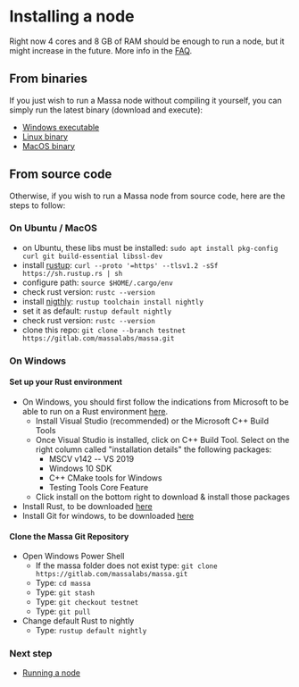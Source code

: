 # Installing a node

Right now 4 cores and 8 GB of RAM should be enough to run a node, but it might increase in the future. More info in the [FAQ](docs/faq.md).

## From binaries
If you just wish to run a Massa node without compiling it yourself, you
can simply run the latest binary (download and execute):

-   [Windows
    executable](https://gitlab.com/massalabs/massa/-/jobs/artifacts/testnet/download?job=build-windows)
-   [Linux
    binary](https://gitlab.com/massalabs/massa/-/jobs/artifacts/testnet/download?job=build-linux)
-   [MacOS
    binary](https://gitlab.com/massalabs/massa/-/jobs/artifacts/testnet/download?job=build-darwin)

## From source code
Otherwise, if you wish to run a Massa node from source code, here are the steps to follow:

### On Ubuntu / MacOS

-   on Ubuntu, these libs must be installed:
    `sudo apt install pkg-config curl git build-essential libssl-dev`
-   install [rustup](https://www.rust-lang.org/tools/install):
    `curl --proto '=https' --tlsv1.2 -sSf https://sh.rustup.rs | sh`
-   configure path: `source $HOME/.cargo/env`
-   check rust version: `rustc --version`
-   install
    [nigthly](https://doc.rust-lang.org/edition-guide/rust-2018/rustup-for-managing-rust-versions.html):
    `rustup toolchain install nightly`
-   set it as default: `rustup default nightly`
-   check rust version: `rustc --version`
-   clone this repo:
    `git clone --branch testnet https://gitlab.com/massalabs/massa.git`

### On Windows

#### Set up your Rust environment

-   On Windows, you should first follow the indications from Microsoft
    to be able to run on a Rust environment
    [here](https://docs.microsoft.com/en-gb/windows/dev-environment/rust/setup).
    -   Install Visual Studio (recommended) or the Microsoft C++ Build
        Tools
    -   Once Visual Studio is installed, click on C++ Build Tool. Select
        on the right column called "installation details" the following
        packages:
        -   MSCV v142 -- VS 2019
        -   Windows 10 SDK
        -   C++ CMake tools for Windows
        -   Testing Tools Core Feature
    -   Click install on the bottom right to download & install those
        packages
-   Install Rust, to be downloaded
    [here](https://www.rust-lang.org/tools/install)
-   Install Git for windows, to be downloaded
    [here](https://git-scm.com/download/win)

#### Clone the Massa Git Repository

-   Open Windows Power Shell
    -   If the massa folder does not exist type:
        `git clone https://gitlab.com/massalabs/massa.git`
    -   Type: `cd massa`
    -   Type: `git stash`
    -   Type: `git checkout testnet`
    -   Type: `git pull`
-   Change default Rust to nightly
    -   Type: `rustup default nightly`

### Next step

-   [Running a node](docs/run.md)
